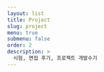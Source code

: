 ```yaml
---
layout: list
title: Project
slug: project
menu: true
submenu: false
order: 2
description: >
  시험, 면접 후기, 프로젝트 개발수기
---
```

